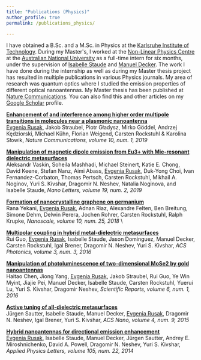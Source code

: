 ```yaml
---
title: "Publications (Physics)"
author_profile: true
permalink: /publications_physics/

---
```


I have obtained a B.Sc. and a M.Sc. in Physics at the [Karlsruhe Institute of Technology](https://www.kit.edu/english/index.php). During my Master's, I worked at the [Non-Linear Physics Centre](https://physics.anu.edu.au/research/ftp/nlpc/) at the [Australian National University](https://www.anu.edu.au/) as a full-time intern for six months, under the supervision of [Isabelle Staude](https://scholar.google.de/citations?user=HPqyVz8AAAAJ&hl=de) and [Manuel Decker](https://scholar.google.de/citations?hl=de&user=KGtnLIgAAAAJ&view_op=list_works&sortby=pubdate). The work I have done during the internship as well as during my Master thesis project has resulted in multiple publications in various Physics journals. My area of research was quantum optics where I studied the emission properties of different optical nanoantennas. My Master thesis has been published at [Nature Communications](https://www.nature.com/articles/s41467-019-13748-4). You can also find this and other articles on my [Google Scholar](https://scholar.google.com/citations?user=XKc19kkAAAAJ&hl=en&oi=ao) profile.




[**Enhancement of and interference among higher order multipole transitions in molecules near a plasmonic nanoantenna**](https://www.nature.com/articles/s41467-019-13748-4) \
<ins>Evgenia Rusak</ins>, Jakob Straubel, Piotr Gładysz, Mirko Göddel, Andrzej Kędziorski, Michael Kühn, Florian Weigend, Carsten Rockstuhl & Karolina Słowik, *Nature Communications, volume 10, num. 1, 2019*


[**Manipulation of magnetic dipole emission from Eu3+ with Mie-resonant dielectric metasurfaces**](https://pubs.acs.org/doi/10.1021/acs.nanolett.8b04268) \
Aleksandr Vaskin, Soheila Mashhadi, Michael Steinert, Katie E. Chong, David Keene, Stefan Nanz, Aimi Abass, <ins>Evgenia Rusak</ins>, Duk-Yong Choi, Ivan Fernandez-Corbaton, Thomas Pertsch, Carsten Rockstuhl, Mikhail A. Noginov, Yuri S. Kivshar, Dragomir N. Neshev, Natalia Noginova, and Isabelle Staude, *Nano Letters, volume 19, num. 2, 2019*

[**Formation of nanocrystalline graphene on germanium**](https://pubs.rsc.org/en/content/articlelanding/2018/nr/c8nr01261j) \
Rana Yekani, <ins>Evgenia Rusak</ins>,  Adnan Riaz,   Alexandre Felten,   Ben Breitung,   Simone Dehm,   Delwin Perera,   Jochen Rohrer,   Carsten Rockstuhl,  Ralph Krupke, *Nanoscale, volume 10, num. 25, 2018* \


[**Multipolar coupling in hybrid metal-dielectric metasurfaces**](https://pubs.acs.org/doi/10.1021/acsphotonics.6b00012) \
Rui Guo, <ins>Evgenia Rusak</ins>, Isabelle Staude, Jason Dominguez, Manuel Decker, Carsten Rockstuhl, Igal Brener, Dragomir N. Neshev, Yuri S. Kivshar, *ACS Photonics, volume 3, num. 3, 2016*


[**Manipulation of photoluminescence of two-dimensional MoSe2 by gold nanoantennas**](https://www.nature.com/articles/srep22296) \
Haitao Chen, Jiong Yang, <ins>Evgenia Rusak</ins>, Jakob Straubel, Rui Guo, Ye Win Myint, Jiajie Pei, Manuel Decker, Isabelle Staude, Carsten Rockstuhl, Yuerui Lu, Yuri S. Kivshar, Dragomir Neshev, *Scientific Reports, volume 6, num. 1, 2016*

[**Active tuning of all-dielectric metasurfaces**](https://pubs.acs.org/doi/10.1021/acsnano.5b00723) \
Jürgen Sautter, Isabelle Staude, Manuel Decker, <ins>Evgenia Rusak</ins>, Dragomir N. Neshev, Igal Brener, Yuri S. Kivshar, *ACS Nano, volume 4, num. 9, 2015*

[**Hybrid nanoantennas for directional emission enhancement**](https://pubs.aip.org/aip/apl/article-abstract/105/22/221109/132952/Hybrid-nanoantennas-for-directional-emission) \
<ins>Evgenia Rusak</ins>, Isabelle Staude, Manuel Decker, Jürgen Sautter, Andrey E. Miroshnichenko, David A. Powell, Dragomir N. Neshev, Yuri S. Kivshar, *Applied Physics Letters, volume 105, num. 22, 2014*


